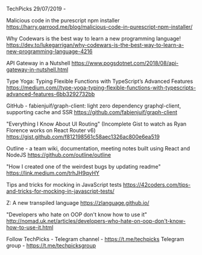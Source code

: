 TechPicks 29/07/2019 -

Malicious code in the purescript npm installer
https://harry.garrood.me/blog/malicious-code-in-purescript-npm-installer/

Why Codewars is the best way to learn a new programming language!
https://dev.to/lukegarrigan/why-codewars-is-the-best-way-to-learn-a-new-programming-language-4216

API Gateway in a Nutshell
https://www.pogsdotnet.com/2018/08/api-gateway-in-nutshell.html

Type Yoga: Typing Flexible Functions with TypeScript’s Advanced Features
https://medium.com//type-yoga-typing-flexible-functions-with-typescripts-advanced-features-6bb3292732bb

GitHub - fabienjuif/graph-client: light zero dependency graphql-client, supporting cache and SSR
https://github.com/fabienjuif/graph-client

"Everything I Know About UI Routing" (Incomplete Gist to watch as Ryan Florence works on React Router v6)
https://gist.github.com/f812198561c58aec1326ac800e6ea519

Outline - a team wiki, documentation, meeting notes built using React and NodeJS
https://github.com/outline/outline

"How I created one of the weirdest bugs by updating readme"
https://link.medium.com/trhJH9qyHY

Tips and tricks for mocking in JavaScript tests
https://42coders.com/tips-and-tricks-for-mocking-in-javascript-tests/

Z: A new transpiled language
https://zlanguage.github.io/

"Developers who hate on OOP don't know how to use it"
http://nomad.uk.net/articles/developers-who-hate-on-oop-don't-know-how-to-use-it.html

Follow TechPicks -
Telegram channel - https://t.me/techpicks
Telegram group - https://t.me/techpicksgroup